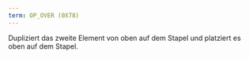 ```yaml
---
term: OP_OVER (0X78)
---
```


Dupliziert das zweite Element von oben auf dem Stapel und platziert es oben auf dem Stapel.